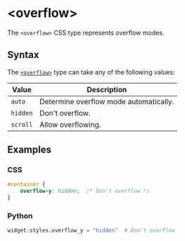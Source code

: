 # &lt;overflow&gt;

The `<overflow>` CSS type represents overflow modes.

## Syntax

The [`<overflow>`](./overflow.md) type can take any of the following values:

| Value    | Description                            |
|----------|----------------------------------------|
| `auto`   | Determine overflow mode automatically. |
| `hidden` | Don't overflow.                        |
| `scroll` | Allow overflowing.                     |

## Examples

### CSS

```css
#container {
    overflow-y: hidden;  /* Don't overflow */
}
```

### Python

```py
widget.styles.overflow_y = "hidden"  # Don't overflow
```
